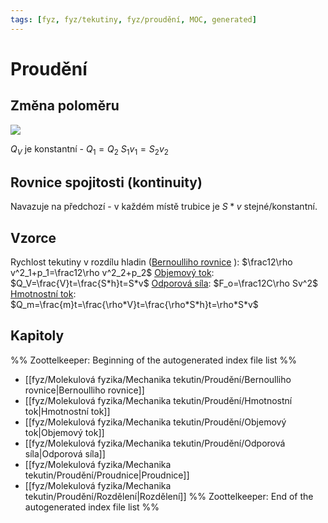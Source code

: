 ```yaml
---
tags: [fyz, fyz/tekutiny, fyz/proudění, MOC, generated]
---
```

# Proudění

## Změna poloměru
![](Pasted%20image%2020221121105435.png)

$Q_V$ je konstantní - $Q_1=Q_2$
$S_1v_1=S_2v_2$

## Rovnice spojitosti (kontinuity)

Navazuje na předchozí - v každém místě trubice je $S*v$ stejné/konstantní.

## Vzorce

Rychlost tekutiny v rozdílu hladin ([Bernoulliho rovnice](Bernoulliho%20rovnice.md) ): $\frac12\rho v^2_1+p_1=\frac12\rho v^2_2+p_2$
[Objemový tok](Objemový%20tok.md): $Q_V=\frac{V}t=\frac{S*h}t=S*v$
[Odporová síla](Odporová%20síla.md): $F_o=\frac12C\rho Sv^2$
[Hmotnostní tok](Hmotnostní%20tok.md): $Q_m=\frac{m}t=\frac{\rho*V}t=\frac{\rho*S*h}t=\rho*S*v$



## Kapitoly
%% Zoottelkeeper: Beginning of the autogenerated index file list  %%
-  [[fyz/Molekulová fyzika/Mechanika tekutin/Proudění/Bernoulliho rovnice|Bernoulliho rovnice]]
-  [[fyz/Molekulová fyzika/Mechanika tekutin/Proudění/Hmotnostní tok|Hmotnostní tok]]
-  [[fyz/Molekulová fyzika/Mechanika tekutin/Proudění/Objemový tok|Objemový tok]]
-  [[fyz/Molekulová fyzika/Mechanika tekutin/Proudění/Odporová síla|Odporová síla]]
-  [[fyz/Molekulová fyzika/Mechanika tekutin/Proudění/Proudnice|Proudnice]]
-  [[fyz/Molekulová fyzika/Mechanika tekutin/Proudění/Rozdělení|Rozdělení]]
%% Zoottelkeeper: End of the autogenerated index file list  %%
